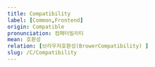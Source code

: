 ```yaml
---
title: Compatibility
label: [Common,Frontend]
origin: Compatible
pronunciation: 컴패터빌리티
mean: 호환성
relation: [브라우저호환성(BrowerCompatibility) ]
slug: /C/Compatibility
---
```


<content>




</content>
